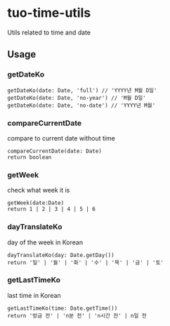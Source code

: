 # tuo-time-utils
Utils related to time and date

## Usage

### getDateKo
```
getDateKo(date: Date, 'full') // 'YYYY년 M월 D일'
getDateKo(date: Date, 'no-year') // 'M월 D일'
getDateKo(date: Date, 'no-date') // 'YYYY년 M월'
```

### compareCurrentDate
compare to current date without time
```
compareCurrentDate(date: Date)
return boolean
```

### getWeek
check what week it is
```
getWeek(date:Date)
return 1 | 2 | 3 | 4 | 5 | 6
```

### dayTranslateKo
day of the week in Korean
```
dayTranslateKo(day: Date.getDay())
return '일' | '월' | '화' | '수' | '목' | '금' | '토'
```



### getLastTimeKo
last time in Korean
```
getLastTimeKo(time: Date.getTime())
return '방금 전' | 'n분 전' | 'n시간 전' | n일 전
```